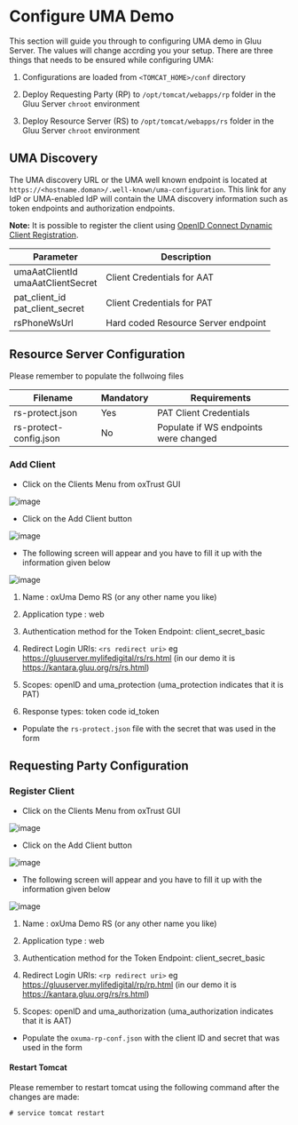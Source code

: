# Configure UMA Demo
This section will guide you through to configuring UMA demo in Gluu Server. The values will change accrding you your setup.
There are three things that needs to be ensured while configuring UMA:

1. Configurations are loaded from `<TOMCAT_HOME>/conf` directory

2. Deploy Requesting Party (RP) to `/opt/tomcat/webapps/rp` folder in the Gluu Server `chroot` environment

3. Deploy Resource Server (RS) to `/opt/tomcat/webapps/rs` folder in the Gluu Server `chroot` environment

## UMA Discovery
The UMA discovery URL or the UMA well known endpoint is located at `https://<hostname.doman>/.well-known/uma-configuration`.
This link for any IdP or UMA-enabled IdP will contain the UMA discovery information such as token endpoints and authorization endpoints.

**Note:** It is possible to register the client using [OpenID Connect Dynamic Client Registration](http://openid.net/specs/openid-connect-registration-1_0.html).

|Parameter|Description|
|---------|-----------|
|umaAatClientId<br/>umaAatClientSecret|Client Credentials for AAT|
|pat_client_id<br/> pat_client_secret|Client Credentials for PAT|
|rsPhoneWsUrl|Hard coded Resource Server endpoint|

## Resource Server Configuration
Please remember to populate the follwoing files

|Filename|Mandatory|Requirements|
|--------|-----------|----------|
|rs-protect.json|Yes|PAT Client Credentials|
|rs-protect-config.json|No|Populate if WS endpoints were changed|

### Add Client

* Click on the Clients Menu from oxTrust GUI

![image](https://raw.githubusercontent.com/GluuFederation/docs/master/sources/img/2.4/admin_oauth2_clientmenu.png)

* Click on the Add Client button

![image](https://raw.githubusercontent.com/GluuFederation/docs/master/sources/img/oxTrust/admin_oauth2_addclient.png)

* The following screen will appear and you have to fill it up with the information given below

![image](https://raw.githubusercontent.com/GluuFederation/docs/master/sources/img/oxTrust/admin_oauth2_newclient.png)

  1. Name : oxUma Demo RS (or any other name you like)

  2. Application type : web

  3. Authentication method for the Token Endpoint: client_secret_basic

  4. Redirect Login URIs: `<rs redirect uri>` eg https://gluuserver.mylifedigital/rs/rs.html (in our demo it is https://kantara.gluu.org/rs/rs.html)

  5. Scopes: openID and uma_protection (uma_protection indicates that it is PAT)

  6. Response types: token code id_token

* Populate the `rs-protect.json` file with the secret that was used in the form

## Requesting Party Configuration
### Register Client

* Click on the Clients Menu from oxTrust GUI

![image](https://raw.githubusercontent.com/GluuFederation/docs/master/sources/img/2.4/admin_oauth2_clientmenu.png)

* Click on the Add Client button

![image](https://raw.githubusercontent.com/GluuFederation/docs/master/sources/img/oxTrust/admin_oauth2_addclient.png)

* The following screen will appear and you have to fill it up with the information given below

![image](https://raw.githubusercontent.com/GluuFederation/docs/master/sources/img/oxTrust/admin_oauth2_newclient.png)

  1. Name : oxUma Demo RS (or any other name you like)

  2. Application type : web

  3. Authentication method for the Token Endpoint: client_secret_basic

  4. Redirect Login URIs: `<rp redirect uri>` eg https://gluuserver.mylifedigital/rp/rp.html (in our demo it is https://kantara.gluu.org/rs/rs.html)
  5. Scopes: openID and uma_authorization (uma_authorization indicates that it is AAT) 

* Populate the `oxuma-rp-conf.json` with the client ID and secret that was used in the form

#### Restart Tomcat
Please remember to restart tomcat using the following command after the changes are made:

`# service tomcat restart`
